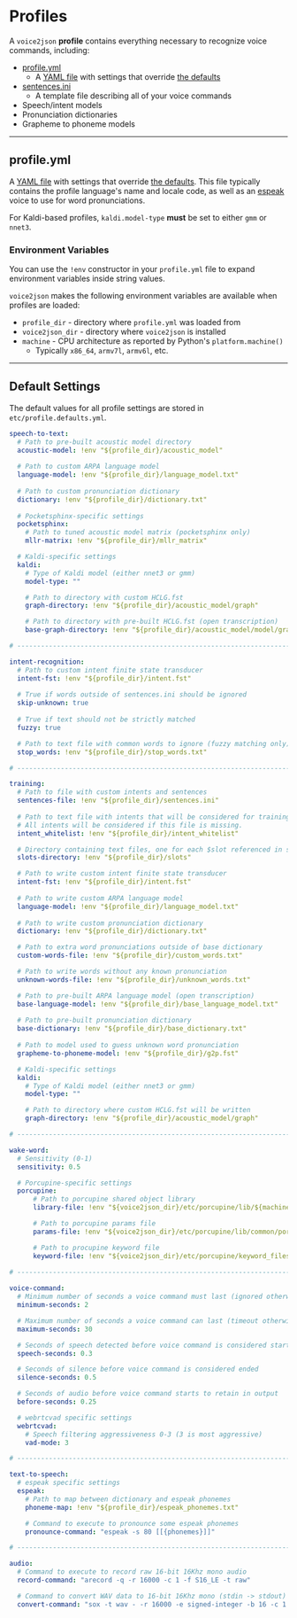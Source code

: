 # Profiles

A `voice2json` <strong>profile</strong> contains everything necessary to recognize voice commands, including:

* [profile.yml](#profileyml)
    * A [YAML file](https://yaml.org) with settings that override [the defaults](#default-settings)
* [sentences.ini](sentences.md)
    * A template file describing all of your voice commands
* Speech/intent models
* Pronunciation dictionaries
* Grapheme to phoneme models

---

## profile.yml

A [YAML file](https://yaml.org) with settings that override [the defaults](#default-settings). This file typically contains the profile language's name and locale code, as well as an [espeak](http://espeak.sourceforge.net) voice to use for word pronunciations.

For Kaldi-based profiles, `kaldi.model-type` **must** be set to either `gmm` or `nnet3`.

### Environment Variables

You can use the `!env` constructor in your `profile.yml` file to expand environment variables inside string values.

`voice2json` makes the following environment variables are available when profiles are loaded:

* `profile_dir` - directory where `profile.yml` was loaded from
* `voice2json_dir` - directory where `voice2json` is installed
* `machine` - CPU architecture as reported by Python's `platform.machine()`
    * Typically `x86_64`, `armv7l`, `armv6l`, etc.
    
---

## Default Settings

The default values for all profile settings are stored in `etc/profile.defaults.yml`.

```yaml
speech-to-text:
  # Path to pre-built acoustic model directory
  acoustic-model: !env "${profile_dir}/acoustic_model"
  
  # Path to custom ARPA language model
  language-model: !env "${profile_dir}/language_model.txt"
  
  # Path to custom pronunciation dictionary
  dictionary: !env "${profile_dir}/dictionary.txt"
  
  # Pocketsphinx-specific settings
  pocketsphinx:
    # Path to tuned acoustic model matrix (pocketsphinx only)
    mllr-matrix: !env "${profile_dir}/mllr_matrix"

  # Kaldi-specific settings
  kaldi:
    # Type of Kaldi model (either nnet3 or gmm)
    model-type: ""

    # Path to directory with custom HCLG.fst
    graph-directory: !env "${profile_dir}/acoustic_model/graph"

    # Path to directory with pre-built HCLG.fst (open transcription)
    base-graph-directory: !env "${profile_dir}/acoustic_model/model/graph"

# -----------------------------------------------------------------------------

intent-recognition:
  # Path to custom intent finite state transducer
  intent-fst: !env "${profile_dir}/intent.fst"
  
  # True if words outside of sentences.ini should be ignored
  skip-unknown: true
  
  # True if text should not be strictly matched
  fuzzy: true

  # Path to text file with common words to ignore (fuzzy matching only)
  stop_words: !env "${profile_dir}/stop_words.txt"

# -----------------------------------------------------------------------------

training:
  # Path to file with custom intents and sentences
  sentences-file: !env "${profile_dir}/sentences.ini"
  
  # Path to text file with intents that will be considered for training.
  # All intents will be considered if this file is missing.
  intent_whitelist: !env "${profile_dir}/intent_whitelist"

  # Directory containing text files, one for each $slot referenced in sentences.ini
  slots-directory: !env "${profile_dir}/slots"

  # Path to write custom intent finite state transducer
  intent-fst: !env "${profile_dir}/intent.fst"
  
  # Path to write custom ARPA language model
  language-model: !env "${profile_dir}/language_model.txt"
  
  # Path to write custom pronunciation dictionary
  dictionary: !env "${profile_dir}/dictionary.txt"

  # Path to extra word pronunciations outside of base dictionary
  custom-words-file: !env "${profile_dir}/custom_words.txt"

  # Path to write words without any known pronunciation
  unknown-words-file: !env "${profile_dir}/unknown_words.txt"

  # Path to pre-built ARPA language model (open transcription)
  base-language-model: !env "${profile_dir}/base_language_model.txt"
  
  # Path to pre-built pronunciation dictionary
  base-dictionary: !env "${profile_dir}/base_dictionary.txt"
  
  # Path to model used to guess unknown word pronunciation
  grapheme-to-phoneme-model: !env "${profile_dir}/g2p.fst"

  # Kaldi-specific settings
  kaldi:
    # Type of Kaldi model (either nnet3 or gmm)
    model-type: ""

    # Path to directory where custom HCLG.fst will be written
    graph-directory: !env "${profile_dir}/acoustic_model/graph"

# -----------------------------------------------------------------------------

wake-word:
  # Sensitivity (0-1)
  sensitivity: 0.5

  # Porcupine-specific settings
  porcupine:
      # Path to porcupine shared object library
      library-file: !env "${voice2json_dir}/etc/porcupine/lib/${machine}/libpv_porcupine.so"

      # Path to porcupine params file
      params-file: !env "${voice2json_dir}/etc/porcupine/lib/common/porcupine_params.pv"

      # Path to procupine keyword file
      keyword-file: !env "${voice2json_dir}/etc/porcupine/keyword_files/porcupine_${machine}.ppn"
  
# -----------------------------------------------------------------------------

voice-command:
  # Minimum number of seconds a voice command must last (ignored otherwise)
  minimum-seconds: 2

  # Maximum number of seconds a voice command can last (timeout otherwise)
  maximum-seconds: 30

  # Seconds of speech detected before voice command is considered started
  speech-seconds: 0.3

  # Seconds of silence before voice command is considered ended
  silence-seconds: 0.5

  # Seconds of audio before voice command starts to retain in output
  before-seconds: 0.25

  # webrtcvad specific settings
  webrtcvad:
    # Speech filtering aggressiveness 0-3 (3 is most aggressive) 
    vad-mode: 3

# -----------------------------------------------------------------------------

text-to-speech:
  # espeak specific settings
  espeak:
    # Path to map between dictionary and espeak phonemes
    phoneme-map: !env "${profile_dir}/espeak_phonemes.txt"

    # Command to execute to pronounce some espeak phonemes
    pronounce-command: "espeak -s 80 [[{phonemes}]]"

# -----------------------------------------------------------------------------

audio:
  # Command to execute to record raw 16-bit 16Khz mono audio
  record-command: "arecord -q -r 16000 -c 1 -f S16_LE -t raw"

  # Command to convert WAV data to 16-bit 16Khz mono (stdin -> stdout)
  convert-command: "sox -t wav - -r 16000 -e signed-integer -b 16 -c 1 -t wav -"
```
